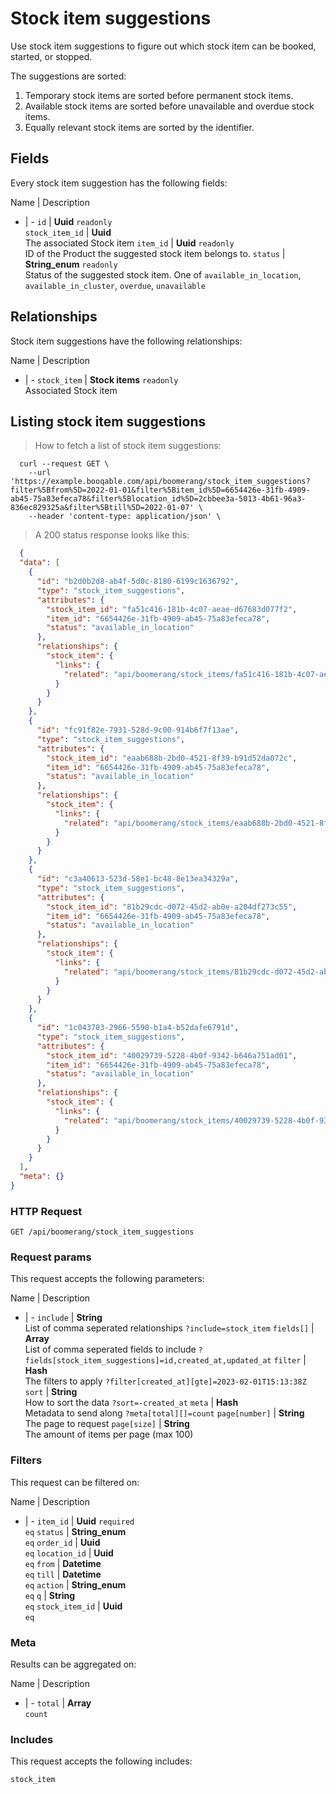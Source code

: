 # Stock item suggestions

Use stock item suggestions to figure out which stock item can be booked,
started, or stopped.

The suggestions are sorted:
  1. Temporary stock items are sorted before permanent stock items.
  2. Available stock items are sorted before unavailable and overdue stock items.
  3. Equally relevant stock items are sorted by the identifier.

## Fields
Every stock item suggestion has the following fields:

Name | Description
- | -
`id` | **Uuid** `readonly`<br>
`stock_item_id` | **Uuid** <br>The associated Stock item
`item_id` | **Uuid** `readonly`<br>ID of the Product the suggested stock item belongs to.
`status` | **String_enum** `readonly`<br>Status of the suggested stock item. One of `available_in_location`, `available_in_cluster`, `overdue`, `unavailable` 


## Relationships
Stock item suggestions have the following relationships:

Name | Description
- | -
`stock_item` | **Stock items** `readonly`<br>Associated Stock item


## Listing stock item suggestions



> How to fetch a list of stock item suggestions:

```shell
  curl --request GET \
    --url 'https://example.booqable.com/api/boomerang/stock_item_suggestions?filter%5Bfrom%5D=2022-01-01&filter%5Bitem_id%5D=6654426e-31fb-4909-ab45-75a83efeca78&filter%5Blocation_id%5D=2cbbee3a-5013-4b61-96a3-836ec829325a&filter%5Btill%5D=2022-01-07' \
    --header 'content-type: application/json' \
```

> A 200 status response looks like this:

```json
  {
  "data": [
    {
      "id": "b2d0b2d8-ab4f-5d0c-8180-6199c1636792",
      "type": "stock_item_suggestions",
      "attributes": {
        "stock_item_id": "fa51c416-181b-4c07-aeae-d67683d077f2",
        "item_id": "6654426e-31fb-4909-ab45-75a83efeca78",
        "status": "available_in_location"
      },
      "relationships": {
        "stock_item": {
          "links": {
            "related": "api/boomerang/stock_items/fa51c416-181b-4c07-aeae-d67683d077f2"
          }
        }
      }
    },
    {
      "id": "fc91f82e-7931-528d-9c00-914b6f7f13ae",
      "type": "stock_item_suggestions",
      "attributes": {
        "stock_item_id": "eaab688b-2bd0-4521-8f39-b91d52da072c",
        "item_id": "6654426e-31fb-4909-ab45-75a83efeca78",
        "status": "available_in_location"
      },
      "relationships": {
        "stock_item": {
          "links": {
            "related": "api/boomerang/stock_items/eaab688b-2bd0-4521-8f39-b91d52da072c"
          }
        }
      }
    },
    {
      "id": "c3a40613-523d-58e1-bc48-8e13ea34329a",
      "type": "stock_item_suggestions",
      "attributes": {
        "stock_item_id": "81b29cdc-d072-45d2-ab0e-a204df273c55",
        "item_id": "6654426e-31fb-4909-ab45-75a83efeca78",
        "status": "available_in_location"
      },
      "relationships": {
        "stock_item": {
          "links": {
            "related": "api/boomerang/stock_items/81b29cdc-d072-45d2-ab0e-a204df273c55"
          }
        }
      }
    },
    {
      "id": "1c043783-2966-5590-b1a4-b52dafe6791d",
      "type": "stock_item_suggestions",
      "attributes": {
        "stock_item_id": "40029739-5228-4b0f-9342-b646a751ad01",
        "item_id": "6654426e-31fb-4909-ab45-75a83efeca78",
        "status": "available_in_location"
      },
      "relationships": {
        "stock_item": {
          "links": {
            "related": "api/boomerang/stock_items/40029739-5228-4b0f-9342-b646a751ad01"
          }
        }
      }
    }
  ],
  "meta": {}
}
```

### HTTP Request

`GET /api/boomerang/stock_item_suggestions`

### Request params

This request accepts the following parameters:

Name | Description
- | -
`include` | **String** <br>List of comma seperated relationships `?include=stock_item`
`fields[]` | **Array** <br>List of comma seperated fields to include `?fields[stock_item_suggestions]=id,created_at,updated_at`
`filter` | **Hash** <br>The filters to apply `?filter[created_at][gte]=2023-02-01T15:13:38Z`
`sort` | **String** <br>How to sort the data `?sort=-created_at`
`meta` | **Hash** <br>Metadata to send along `?meta[total][]=count`
`page[number]` | **String** <br>The page to request
`page[size]` | **String** <br>The amount of items per page (max 100)


### Filters

This request can be filtered on:

Name | Description
- | -
`item_id` | **Uuid** `required`<br>`eq`
`status` | **String_enum** <br>`eq`
`order_id` | **Uuid** <br>`eq`
`location_id` | **Uuid** <br>`eq`
`from` | **Datetime** <br>`eq`
`till` | **Datetime** <br>`eq`
`action` | **String_enum** <br>`eq`
`q` | **String** <br>`eq`
`stock_item_id` | **Uuid** <br>`eq`


### Meta

Results can be aggregated on:

Name | Description
- | -
`total` | **Array** <br>`count`


### Includes

This request accepts the following includes:

`stock_item`





